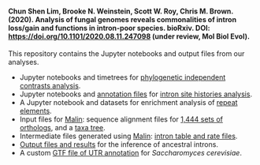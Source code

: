 #### Chun Shen Lim, Brooke N. Weinstein, Scott W. Roy, Chris M. Brown. (2020). Analysis of fungal genomes reveals commonalities of intron loss/gain and functions in intron-poor species. bioRxiv. DOI: https://doi.org/10.1101/2020.08.11.247098 (under review, Mol Biol Evol).

This repository contains the Jupyter notebooks and output files from our analyses.
- Jupyter notebooks and timetrees for [phylogenetic independent contrasts analysis](https://github.com/Brookesloci/fungi_intron_paper_2020/tree/master/phylogenetic_independent_contrasts). 
- Jupyter notebooks and [annotation files](https://zenodo.org/record/4273072) for [intron site histories analysis](https://github.com/Brookesloci/fungi_intron_paper_2020/tree/master/intron_site_histories).
-	A Jupyter notebook and datasets for enrichment analysis of [repeat elements](https://github.com/Brookesloci/fungi_intron_paper_2020/tree/master/repeat_elements).
-	Input files for [Malin](http://www.iro.umontreal.ca/~csuros/introns/malin/): sequence alignment files for [1,444 sets of orthologs](https://github.com/Brookesloci/fungi_intron_paper_2020/tree/master/intron_alignment_files), and a [taxa tree](https://github.com/Brookesloci/fungi_intron_paper_2020/tree/master/malin_input_files). 
-	Intermediate files generated using [Malin](http://www.iro.umontreal.ca/~csuros/introns/malin/): [intron table and rate files](https://github.com/Brookesloci/fungi_intron_paper_2020/tree/master/malin_input_files). 
-	[Output files and results](https://github.com/Brookesloci/fungi_intron_paper_2020/tree/master/results_data) for the inference of ancestral introns. 
-	A custom [GTF file of UTR annotation](https://github.com/Brookesloci/fungi_intron_paper_2020/tree/master/annotation_files) for *Saccharomyces cerevisiae*.
